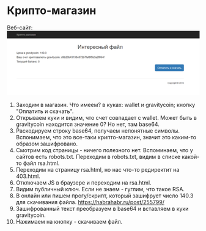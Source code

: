﻿# Крипто-магазин

Веб-сайт:
![Site](/img/2.png)

1. Заходим в магазин. Что имеем? в куках: wallet и gravitycoin; кнопку "Оплатить и скачать".
2. Открываем куки и видим, что счет совпадает с wallet. Может быть в gravitycoin находится значение 0? Но нет, там base64.
3. Раскодируем строку base64, получаем непонятные символы. Вспонимаем, что это все-таки крипто-магазин, значит это каким-то образом зашифровано.
4. Смотрим код страницы - ничего полезного нет. Вспоминаем, что у сайтов есть robots.txt. Переходим в robots.txt, видим в списке какой-то файл rsa.html.
5. Переходим на страницу rsa.html, но нас что-то редиректит на 403.html.
6. Отключаем JS в браузере и переходим на rsa.html.
7. Видим публичный ключ. Если не знаем - гуглим, что такое RSA.
8. В онлайн или пишем прогу/скрипт, который зашифрует число 140.3 для скачивания файла. https://habrahabr.ru/post/255799/
9. Зашифрованный текст преобразуем в base64 и вставляем в куки gravitycoin.
10. Нажимаем на кнопку - скачиваем файл.